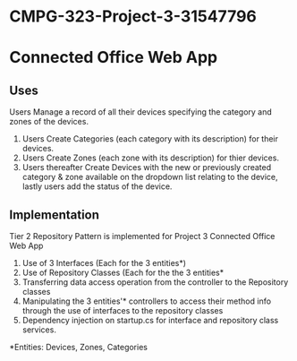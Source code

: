 # CMPG-323-Project-3-31547796

# Connected Office Web App

## Uses
Users Manage a record of all their devices specifying the category and zones of the devices.
1. Users Create Categories (each category with its description) for their devices.
2. Users Create Zones (each zone with its description) for thier devices.
3. Users thereafter Create Devices with the new or previously created category & zone available on the dropdown list relating to the device, lastly users add the status of the device.

## Implementation
Tier 2 Repository Pattern is implemented for Project 3 Connected Office Web App
1. Use of 3 Interfaces (Each for the 3 entities*)
2. Use of Repository Classes (Each for the the 3 entities*
3. Transferring data access operation from the controller to the Repository classes
4. Manipulating the 3 entities'* controllers to access their method info through the use of interfaces to the repository classes
5. Dependency injection on startup.cs for interface and repository class services.

*Entities: Devices, Zones, Categories
